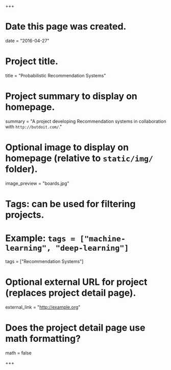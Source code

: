 +++
# Date this page was created.
date = "2016-04-27"

# Project title.
title = "Probabilistic Recommendation Systems"

# Project summary to display on homepage.
summary = "A project developing Recommendation systems in collaboration with `http://butdoit.com/`."

# Optional image to display on homepage (relative to `static/img/` folder).
image_preview = "boards.jpg"

# Tags: can be used for filtering projects.
# Example: `tags = ["machine-learning", "deep-learning"]`
tags = ["Recommendation Systems"]

# Optional external URL for project (replaces project detail page).
external_link = "http://example.org"

# Does the project detail page use math formatting?
math = false

+++

